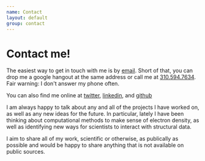 ```yaml
---
name: Contact
layout: default
group: contact
---
```


# Contact me!

The easiest way to get in touch with me is by [email](mailto:benjamin.barad+website@gmail.com). Short of that, you can drop me a google hangout at the same address or call me at [310.594.7634](tel:+13105947634). Fair warning: I don't answer my phone often. 

You can also find me online at [twitter](http://twitter.com/benjaminbarad), [linkedin](http://linkedin.com/in/bbarad), and [github](http://github.com/bbarad)

I am always happy to talk about any and all of the projects I have worked on, as well as any new ideas for the future. In particular, lately I have been thinking about computational methods to make sense of electron density, as well as identifying new ways for scientists to interact with structural data. 

I aim to share all of my work, scientific or otherwise, as publically as possible and would be happy to share anything that is not available on public sources.